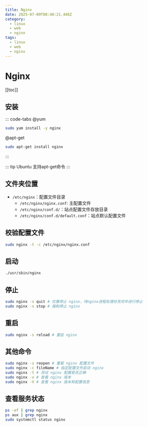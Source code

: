 ```yaml
---
title: Nginx
date: 2025-07-09T08:40:21.446Z
category:
  - linux
  - web
  - nginx
tags:
  - linux
  - web
  - nginx
---
```


# Nginx
[[toc]]

## 安装
::: code-tabs
@yum
```bash
sudo yum install -y nginx
```
@apt-get
```bash
sudo apt-get install nginx
```
:::

::: tip
Ubuntu 支持apt-get命令
:::

## 文件夹位置
- `/etc/nginx`：配置文件目录
  + `/etc/nginx/nginx.conf`: 主配置文件
  + `/etc/nginx/conf.d/`：站点配置文件存放目录
  * `/etc/nginx/conf.d/default.conf`：站点默认配置文件

## 校验配置文件
```bash
sudo nginx -t -c /etc/nginx/nginx.conf
```

## 启动
```bash
./usr/sbin/nginx
```

## 停止
```bash
sudo nginx -s quit # 优雅停止 nginx，待nginx进程处理任务完毕进行停止
sudo nginx -s stop # 强制停止 nginx
```

## 重启
```bash
sudo nginx -s reload # 重启 nginx
```

## 其他命令
```bash
sudo nginx -s reopen # 重载 nginx 配置文件
sudo nginx -c fileName # 指定配置文件启动 nginx
sudo nginx -t # 测试 nginx 配置是否正确
sudo nginx -v # 查看 nginx 版本
sudo nginx -V # 查看 nginx 版本和配置信息
```

## 查看服务状态
```bash
ps -ef | grep nginx
ps aux | grep nginx
sudo systemctl status nginx
```

<!-- @include:../cloud/tencent-nginx.md -->

<!-- @include:nginx-problem.md -->
